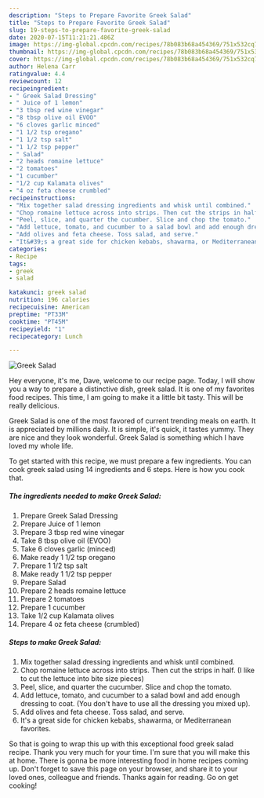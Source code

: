 ```yaml
---
description: "Steps to Prepare Favorite Greek Salad"
title: "Steps to Prepare Favorite Greek Salad"
slug: 19-steps-to-prepare-favorite-greek-salad
date: 2020-07-15T11:21:21.486Z
image: https://img-global.cpcdn.com/recipes/78b083b68a454369/751x532cq70/greek-salad-recipe-main-photo.jpg
thumbnail: https://img-global.cpcdn.com/recipes/78b083b68a454369/751x532cq70/greek-salad-recipe-main-photo.jpg
cover: https://img-global.cpcdn.com/recipes/78b083b68a454369/751x532cq70/greek-salad-recipe-main-photo.jpg
author: Helena Carr
ratingvalue: 4.4
reviewcount: 12
recipeingredient:
- " Greek Salad Dressing"
- " Juice of 1 lemon"
- "3 tbsp red wine vinegar"
- "8 tbsp olive oil EVOO"
- "6 cloves garlic minced"
- "1 1/2 tsp oregano"
- "1 1/2 tsp salt"
- "1 1/2 tsp pepper"
- " Salad"
- "2 heads romaine lettuce"
- "2 tomatoes"
- "1 cucumber"
- "1/2 cup Kalamata olives"
- "4 oz feta cheese crumbled"
recipeinstructions:
- "Mix together salad dressing ingredients and whisk until combined."
- "Chop romaine lettuce across into strips. Then cut the strips in half. (I like to cut the lettuce into bite size pieces)"
- "Peel, slice, and quarter the cucumber. Slice and chop the tomato."
- "Add lettuce, tomato, and cucumber to a salad bowl and add enough dressing to coat. (You don&#39;t have to use all the dressing you mixed up)."
- "Add olives and feta cheese. Toss salad, and serve."
- "It&#39;s a great side for chicken kebabs, shawarma, or Mediterranean favorites."
categories:
- Recipe
tags:
- greek
- salad

katakunci: greek salad 
nutrition: 196 calories
recipecuisine: American
preptime: "PT33M"
cooktime: "PT45M"
recipeyield: "1"
recipecategory: Lunch

---
```



![Greek Salad](https://img-global.cpcdn.com/recipes/78b083b68a454369/751x532cq70/greek-salad-recipe-main-photo.jpg)

Hey everyone, it's me, Dave, welcome to our recipe page. Today, I will show you a way to prepare a distinctive dish, greek salad. It is one of my favorites food recipes. This time, I am going to make it a little bit tasty. This will be really delicious.



Greek Salad is one of the most favored of current trending meals on earth. It is appreciated by millions daily. It is simple, it's quick, it tastes yummy. They are nice and they look wonderful. Greek Salad is something which I have loved my whole life.


To get started with this recipe, we must prepare a few ingredients. You can cook greek salad using 14 ingredients and 6 steps. Here is how you cook that.

##### The ingredients needed to make Greek Salad:

1. Prepare  Greek Salad Dressing
1. Prepare  Juice of 1 lemon
1. Prepare 3 tbsp red wine vinegar
1. Take 8 tbsp olive oil (EVOO)
1. Take 6 cloves garlic (minced)
1. Make ready 1 1/2 tsp oregano
1. Prepare 1 1/2 tsp salt
1. Make ready 1 1/2 tsp pepper
1. Prepare  Salad
1. Prepare 2 heads romaine lettuce
1. Prepare 2 tomatoes
1. Prepare 1 cucumber
1. Take 1/2 cup Kalamata olives
1. Prepare 4 oz feta cheese (crumbled)




##### Steps to make Greek Salad:

1. Mix together salad dressing ingredients and whisk until combined.
1. Chop romaine lettuce across into strips. Then cut the strips in half. (I like to cut the lettuce into bite size pieces)
1. Peel, slice, and quarter the cucumber. Slice and chop the tomato.
1. Add lettuce, tomato, and cucumber to a salad bowl and add enough dressing to coat. (You don&#39;t have to use all the dressing you mixed up).
1. Add olives and feta cheese. Toss salad, and serve.
1. It&#39;s a great side for chicken kebabs, shawarma, or Mediterranean favorites.




So that is going to wrap this up with this exceptional food greek salad recipe. Thank you very much for your time. I'm sure that you will make this at home. There is gonna be more interesting food in home recipes coming up. Don't forget to save this page on your browser, and share it to your loved ones, colleague and friends. Thanks again for reading. Go on get cooking!
